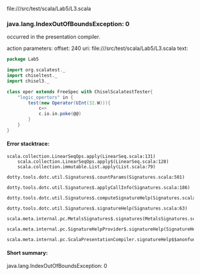 file://<WORKSPACE>/src/test/scala/Lab5/L3.scala
### java.lang.IndexOutOfBoundsException: 0

occurred in the presentation compiler.

action parameters:
offset: 240
uri: file://<WORKSPACE>/src/test/scala/Lab5/L3.scala
text:
```scala
package Lab5

import org.scalatest._
import chiseltest._ 
import chisel3._ 

class oper extends FreeSpec with ChiselScalatestTester{
    "logic_opertors" in {
        test(new Operator(UInt(32.W))){
            c=>
            c.io.in.poke(@@)
        }
    }    
}
```



#### Error stacktrace:

```
scala.collection.LinearSeqOps.apply(LinearSeq.scala:131)
	scala.collection.LinearSeqOps.apply$(LinearSeq.scala:128)
	scala.collection.immutable.List.apply(List.scala:79)
	dotty.tools.dotc.util.Signatures$.countParams(Signatures.scala:501)
	dotty.tools.dotc.util.Signatures$.applyCallInfo(Signatures.scala:186)
	dotty.tools.dotc.util.Signatures$.computeSignatureHelp(Signatures.scala:94)
	dotty.tools.dotc.util.Signatures$.signatureHelp(Signatures.scala:63)
	scala.meta.internal.pc.MetalsSignatures$.signatures(MetalsSignatures.scala:17)
	scala.meta.internal.pc.SignatureHelpProvider$.signatureHelp(SignatureHelpProvider.scala:51)
	scala.meta.internal.pc.ScalaPresentationCompiler.signatureHelp$$anonfun$1(ScalaPresentationCompiler.scala:375)
```
#### Short summary: 

java.lang.IndexOutOfBoundsException: 0